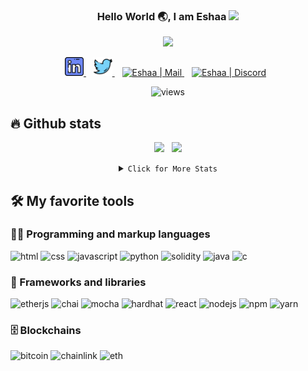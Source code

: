 <h3 align="center">
  Hello World 🌏, I am Eshaa
  <img src="https://media.giphy.com/media/hvRJCLFzcasrR4ia7z/giphy.gif" width="28">
</h3>

<!-- Typing SVG -->
<p align="center">
<img src="https://readme-typing-svg.herokuapp.com?font=Poppins&weight=700&size=26&duration=3000&pause=1507&color=A177FE&center=true&width=480&lines=%3C+Security+and+Auditing+!+%3E;%3C+Solidity+developer+%3E;%3C+Blockchain+and+Web3+!+%3E;%3C+Always+learning+new+stuff+%3E">
</p>

<!-- Social badges section -->
<p align='center'>
  <a href="https://www.linkedin.com/in/eshaa-gurumath-90488a26a/">
    <img height="30" src="https://raw.githubusercontent.com/8bithemant/8bithemant/master/linkedin.png?raw=true" alt="Eshaa | LinkedIn">
  </a>&nbsp;&nbsp;
  <a href="https://twitter.com/eshaasg03">
    <img height="30" src="https://raw.githubusercontent.com/8bithemant/8bithemant/master/twitter.png?raw=true" alt="Eshaa | Twitter">
  </a>&nbsp;&nbsp;
  <a href="mailto:esgurumath@gmail.com">
    <img height="32" src="https://user-images.githubusercontent.com/29790345/184528214-8f168ffd-5a4c-4d30-8d6b-917568924fbb.png?raw=true" alt="Eshaa | Mail">
  </a>&nbsp;&nbsp;
  <a href="https://discordapp.com/users/1062252068603170817">
    <img height="33" src="https://user-images.githubusercontent.com/29790345/184599637-8ba21112-adc2-400a-8931-b071b74fb2a7.png?raw=true" alt="Eshaa | Discord" ></a>&nbsp;&nbsp;
</p>



<!-- Profile to views -->
<p align="center">
    <img alt="views" title="GitHub profile views" src="https://komarev.com/ghpvc/?username=eshaasg&color=a177fe&style=for-the-badge"/>
</p>

## 🔥 Github stats
<p align="center">
  <img width="40%" src="https://github-readme-stats.vercel.app/api?username=eshaasg&show_icons=true&theme=aura" />
  &nbsp;
  <img width="40%" src="https://streak-stats.demolab.com?user=eshaasg&background=15141B&ring=A177FE&currStreakNum=61FECA&fire=61FECA&sideLabels=A177FE&currStreakLabel=A177FE&dates=61FECA&sideNums=A177FE" />
</p>

<details align="center">
    <summary> <code>Click for More Stats</code> </summary>
    <br>
    <img width="40%" src="https://github-readme-stats.vercel.app/api/top-langs/?username=eshaasg&layout=compact&theme=aura" />
    &nbsp;
    
</details>

## 🛠️ My favorite tools

### 👨‍💻 Programming and markup languages

<p>
<!--     <img alt="c" src="https://img.shields.io/badge/C-00599C?style=for-the-badge&logo=c&logoColor=white"> -->
<!--     <img alt="c++" src="https://img.shields.io/badge/C%2B%2B-00599C?style=for-the-badge&logo=c%2B%2B&logoColor=white"> -->
    <img alt="html" src="https://img.shields.io/badge/HTML5-E34F26?style=for-the-badge&logo=html5&logoColor=white">
    <img alt="css" src="https://img.shields.io/badge/CSS3-1572B6?style=for-the-badge&logo=css3&logoColor=white">
    <img alt="javascript" src="https://img.shields.io/badge/JavaScript-323330?style=for-the-badge&logo=javascript&logoColor=F7DF1E">
    <img alt="python" src="https://img.shields.io/badge/python-3670A0?style=for-the-badge&logo=python&logoColor=ffdd54">
    <img alt="solidity" src="https://img.shields.io/badge/Solidity-e6e6e6?style=for-the-badge&logo=solidity&logoColor=black">
    <img alt="java" src="https://img.shields.io/badge/java-%23ED8B00.svg?style=for-the-badge&logo=openjdk&logoColor=white">
    <img alt="c" src="https://img.shields.io/badge/c-%2300599C.svg?style=for-the-badge&logo=c&logoColor=white">
</p>

### 🧰 Frameworks and libraries

<p>
<!--     <img alt="firebase" src="https://img.shields.io/badge/firebase-ffca28?style=for-the-badge&logo=firebase&logoColor=black"> -->
    <img alt="etherjs" src="https://img.shields.io/badge/ethers.js-F16822?style=for-the-badge&logo=ethereum&logoColor=white">
<!--     <img alt="graphQl" src="https://img.shields.io/badge/Apollo%20GraphQL-311C87?&style=for-the-badge&logo=Apollo%20GraphQL&logoColor=white"> -->
<!--     <img alt="graph" src="https://img.shields.io/badge/GraphQl-E10098?style=for-the-badge&logo=graphql&logoColor=white"> -->
    <img alt="chai" src="https://img.shields.io/badge/chai-A30701?style=for-the-badge&logo=chai&logoColor=white">
    <img alt="mocha" src="https://img.shields.io/badge/mocha-8D6748?style=for-the-badge&logo=mocha&logoColor=white">
    <img alt="hardhat" src="https://img.shields.io/badge/hardhat-FFD700?style=for-the-badge&logo=hard-hat&logoColor=white">
    <img alt="react" src="https://img.shields.io/badge/React-20232A?style=for-the-badge&logo=react&logoColor=61DAFB">
    <img alt="nodejs" src="https://img.shields.io/badge/Node.js-339933?style=for-the-badge&logo=nodedotjs&logoColor=white">
    <img alt="npm" src="https://img.shields.io/badge/npm-CB3837?style=for-the-badge&logo=npm&logoColor=white">
    <img alt="yarn" src="https://img.shields.io/badge/Yarn-2C8EBB?style=for-the-badge&logo=yarn&logoColor=white">
</p>

### 🗄️ Blockchains

<p>

<img alt="bitcoin" src="https://img.shields.io/badge/Bitcoin-000?style=for-the-badge&logo=bitcoin&logoColor=white">
<img alt="chainlink" src="https://img.shields.io/badge/Chainlink-375BD2?style=for-the-badge&logo=Chainlink&logoColor=white">
<img alt="eth" src="https://img.shields.io/badge/Ethereum-3C3C3D?style=for-the-badge&logo=Ethereum&logoColor=white">

</p>
